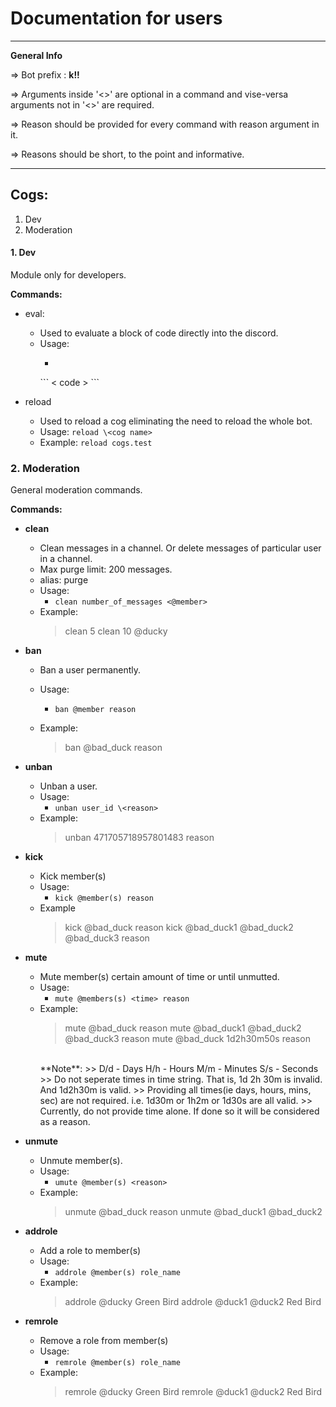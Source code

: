 # Documentation for users
---
**General Info**

=> Bot prefix : **k!!**

=> Arguments inside '<>' are optional in a command and vise-versa arguments not in '<>' are required.

=> Reason should be provided for every command with reason argument in it.

=> Reasons should be short, to the point and informative.

---

## Cogs:
1. Dev
2. Moderation

#### 1. Dev
Module only for developers.

**Commands:**
- eval:
    - Used to evaluate a block of code directly into the discord.
    - Usage:
        - >
        \```
            < code >
        \```
        

- reload
    - Used to reload a cog eliminating the need to reload the whole bot.
    - Usage:
        `reload \<cog name>`
    - Example:
        `reload cogs.test`


### 2. Moderation

General moderation commands.

**Commands:**
- **clean**
    - Clean messages in a channel. Or delete messages of particular user in a channel.
    - Max purge limit: 200 messages.
    - alias: purge
    - Usage:
        - `clean number_of_messages <@member>`
    - Example: 
        > clean 5
        > clean 10 @ducky

- **ban**
    - Ban a user permanently.
    - Usage:
        - `ban @member reason`

    - Example:
        > ban @bad_duck reason

- **unban**
    - Unban a user.
    - Usage:
        - `unban user_id \<reason>`
    - Example:
        > unban 471705718957801483 reason

- **kick**
    - Kick member(s)
    - Usage:
        - `kick @member(s) reason`
    - Example
        > kick @bad_duck reason
        > kick @bad_duck1 @bad_duck2 @bad_duck3 reason
    
- **mute**
    - Mute member(s) certain amount of time or until unmutted.
    - Usage:
        - `mute @members(s) <time> reason`
    - Example:
        > mute @bad_duck reason
        > mute @bad_duck1 @bad_duck2 @bad_duck3 reason
        > mute @bad_duck 1d2h30m50s reason
        <br>
        **Note**: 
            >> D/d - Days
            H/h - Hours
            M/m - Minutes
            S/s - Seconds
            >> Do not seperate times in time string.
            That is, 1d 2h 30m is invalid. And 1d2h30m is valid.
            >> Providing all times(ie days, hours, mins, sec) are not required.
            i.e. 1d30m or 1h2m or 1d30s are all valid.
            >> Currently, do not provide time alone. If done so it will be considered as a reason.
            
- **unmute**
    - Unmute member(s).
    - Usage:
        - `umute @member(s) <reason>`
    - Example:
        > unmute @bad_duck reason
        > unmute @bad_duck1 @bad_duck2 

- **addrole**
    - Add a role to member(s)
    - Usage:
        - `addrole @member(s) role_name`
    - Example:
        > addrole @ducky Green Bird
        > addrole @duck1 @duck2 Red Bird

- **remrole**
    - Remove a role from member(s)
    - Usage:
        - `remrole @member(s) role_name`
    - Example:
        > remrole @ducky Green Bird
        > remrole @duck1 @duck2 Red Bird
